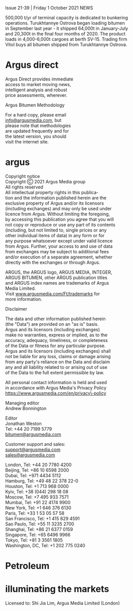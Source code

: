 Issue 21\-39 \| Friday 1 October 2021 NEWS

 500,000 t/yr of terminal capacity is dedicated to bunkering  
operations. Turukhtannye Ostrova began loading bitumen  
in September last year \- it shipped 64,000t in January\-July  
and 20,300t in the final four months of 2020\. The product  
loads in 4,000\-6,000t cargoes at berth SV\-15\. Trading firm  
Vitol buys all bitumen shipped from Turukhtannye Ostrova.

   
Argus direct
============

 Argus Direct provides immediate  
access to market moving news,  
intelligent analysis and robust  
price assessments, wherever.

 Argus Bitumen Methodology

 For a hard copy, please email  
info@argusmedia.com, but  
please note that methodologies  
are updated frequently and for  
the latest version, you should  
visit the internet site.

 argus
=====

 Copyright notice  
Copyright Ⓒ 2021 Argus Media group  
All rights reserved  
All intellectual property rights in this publica\-  
tion and the information published herein are the  
exclusive property of Argus and/or its licensors  
(including exchanges) and may only be used under  
licence from Argus. Without limiting the foregoing,  
by accessing this publication you agree that you will  
not copy or reproduce or use any part of its contents  
(including, but not limited to, single prices or any  
other individual items of data) in any form or for  
any purpose whatsoever except under valid licence  
from Argus. Further, your access to and use of data  
from exchanges may be subject to additional fees  
and/or execution of a separate agreement, whether  
directly with the exchanges or through Argus.

   
ARGUS, the ARGUS logo, ARGUS MEDIA, INTEGER,  
ARGUS BITUMEN, other ARGUS publication titles  
and ARGUS index names are trademarks of Argus  
Media Limited.  
Visit www.argusmedia.com/Ft/trademarks for  
more information.

 Disclaimer

   
The data and other information published herein  
(the "Data") are provided on an "as is" basis.  
Argus and its licensors (including exchanges)  
make no warranties, express or implied, as to the  
accuracy, adequacy, timeliness, or completeness  
of the Data or fitness for any particular purpose.  
Argus and its licensors (including exchanges) shall  
not be liable for any loss, claims or damage arising  
from any party's reliance on the Data and disclaim  
any and all liability related to or arising out of use  
of the Data to the full extent permissible by law.

 All personal contact information is held and used  
in accordance with Argus Media's Privacy Policy  
https://www.argusmedia.com/en/privacy\-policy

   
Managing editor  
Andrew Bonnington

 Editor  
Jonathan Weston  
Tel: \+44 20 7199 5779  
bitumen@argusmedia.com

   
Customer support and sales:  
support@argusmedia.com  
sales@argusmedia.com

 London, Tel: \+44 20 7780 4200  
Beijing, Tel: \+86 10 6598 2000  
Dubai, Tel: \+971 4434 5112  
Hamburg, Tel: \+49 48 22 378 22\-0  
Houston, Tel: \+1 713 968 0000  
Kyiv, Tel: \+38 (044\) 298 18 08  
Moscow, Tel: \+7 495 933 7571  
Mumbai, Tel: \+91 22 4174 9900  
New York, Tel: \+1 646 376 6130  
Paris, Tel: \+33 1 53 05 57 58  
San Francisco, Tel: \+1 415 829 4591  
Sao Paulo, Tel: \+55 11 3235 2700  
Shanghai, Tel: \+86 21 6377 0159  
Singapore, Tel: \+65 6496 9966  
Tokyo, Tel: \+81 3 3561 1805  
Washington, DC, Tel: \+1 202 775 0240

 Petroleum
=========

   
illuminating the markets
========================

 Licensed to: Shi Jia Lim, Argus Media Limited (London)

